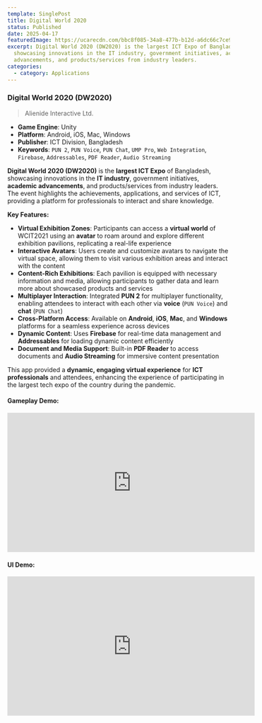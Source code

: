 ```yaml
---
template: SinglePost
title: Digital World 2020
status: Published
date: 2025-04-17
featuredImage: https://ucarecdn.com/bbc8f085-34a8-477b-b12d-a6dc66c7ce90/
excerpt: Digital World 2020 (DW2020) is the largest ICT Expo of Bangladesh,
  showcasing innovations in the IT industry, government initiatives, academic
  advancements, and products/services from industry leaders.
categories:
  - category: Applications
---
```

### Digital World 2020 (DW2020)  
>Alienide Interactive Ltd.

- **Game Engine**: Unity  
- **Platform**: Android, iOS, Mac, Windows  
- **Publisher**: ICT Division, Bangladesh
- **Keywords**: `PUN 2`, `PUN Voice`, `PUN Chat`, `UMP Pro`, `Web Integration`, `Firebase`, `Addressables`, `PDF Reader`, `Audio Streaming`  

**Digital World 2020 (DW2020)** is the **largest ICT Expo** of Bangladesh, showcasing innovations in the **IT industry**, government initiatives, **academic advancements**, and products/services from industry leaders. The event highlights the achievements, applications, and services of ICT, providing a platform for professionals to interact and share knowledge.

**Key Features:**
- **Virtual Exhibition Zones**: Participants can access a **virtual world** of WCIT2021 using an **avatar** to roam around and explore different exhibition pavilions, replicating a real-life experience  
- **Interactive Avatars**: Users create and customize avatars to navigate the virtual space, allowing them to visit various exhibition areas and interact with the content  
- **Content-Rich Exhibitions**: Each pavilion is equipped with necessary information and media, allowing participants to gather data and learn more about showcased products and services  
- **Multiplayer Interaction**: Integrated **PUN 2** for multiplayer functionality, enabling attendees to interact with each other via **voice** (`PUN Voice`) and **chat** (`PUN Chat`)  
- **Cross-Platform Access**: Available on **Android**, **iOS**, **Mac**, and **Windows** platforms for a seamless experience across devices  
- **Dynamic Content**: Uses **Firebase** for real-time data management and **Addressables** for loading dynamic content efficiently  
- **Document and Media Support**: Built-in **PDF Reader** to access documents and **Audio Streaming** for immersive content presentation  

This app provided a **dynamic, engaging virtual experience** for **ICT professionals** and attendees, enhancing the experience of participating in the largest tech expo of the country during the pandemic.

#### Gameplay Demo:
<iframe width="560" height="315" src="https://www.youtube.com/embed/eR-HpdmaDRE" frameborder="0" allow="accelerometer; autoplay; encrypted-media; gyroscope; picture-in-picture" allowfullscreen></iframe>


#### UI Demo:
<iframe width="560" height="315" src="https://www.youtube.com/embed/0D8QVKOacGU" frameborder="0" allow="accelerometer; autoplay; encrypted-media; gyroscope; picture-in-picture" allowfullscreen></iframe>
